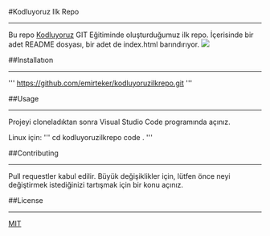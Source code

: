 #Kodluyoruz Ilk Repo

----------------------------------
Bu repo [Kodluyoruz](https://www.kodluyoruz.org) GIT Eğitiminde oluşturduğumuz ilk repo. İçerisinde bir adet README dosyası, bir adet de index.html barındırıyor.
![](https://drive.google.com/file/d/1pF9zNYv7GKv-OxDEUkNwqR8Uc32DyZRl/view?usp=sharing)

##Installatıon

-------------------------------------
'''
https://github.com/emirteker/kodluyoruzilkrepo.git
'''

##Usage

----------------------------------------
Projeyi cloneladıktan sonra Visual Studio Code programında açınız.

Linux için:
'''
cd kodluyoruzilkrepo
code .
'''

##Contributing

------------------------------------------
Pull requestler kabul edilir. Büyük değişiklikler için, lütfen önce neyi değiştirmek istediğinizi tartışmak için bir konu açınız.

##License

---------------------------------------------
[MIT](https://choosealicense.com/licenses/mit/)
